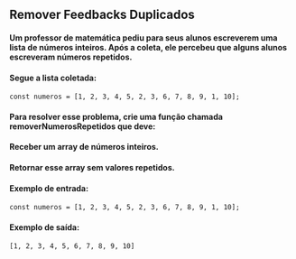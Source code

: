 ## Remover Feedbacks Duplicados
#### Um professor de matemática pediu para seus alunos escreverem uma lista de números inteiros. Após a coleta, ele percebeu que alguns alunos escreveram números repetidos.

#### Segue a lista coletada:
```
const numeros = [1, 2, 3, 4, 5, 2, 3, 6, 7, 8, 9, 1, 10];
```
#### Para resolver esse problema, crie uma função chamada removerNumerosRepetidos que deve:

#### Receber um array de números inteiros.
#### Retornar esse array sem valores repetidos.
#### Exemplo de entrada:
```
const numeros = [1, 2, 3, 4, 5, 2, 3, 6, 7, 8, 9, 1, 10];
```

#### Exemplo de saída:
```
[1, 2, 3, 4, 5, 6, 7, 8, 9, 10]
```